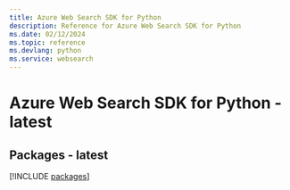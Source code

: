 ```yaml
---
title: Azure Web Search SDK for Python
description: Reference for Azure Web Search SDK for Python
ms.date: 02/12/2024
ms.topic: reference
ms.devlang: python
ms.service: websearch
---
```

# Azure Web Search SDK for Python - latest
## Packages - latest
[!INCLUDE [packages](web-search-index.md)]